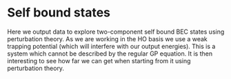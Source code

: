 # Self bound states

Here we output data to explore two-component self bound BEC states using perturbation theory. As we are working in the HO basis we use a weak trapping potential (which will interfere with our output energies). This is a system which cannot be described by the regular GP equation. It is then interesting to see how far we can get when starting from it using perturbation theory.
